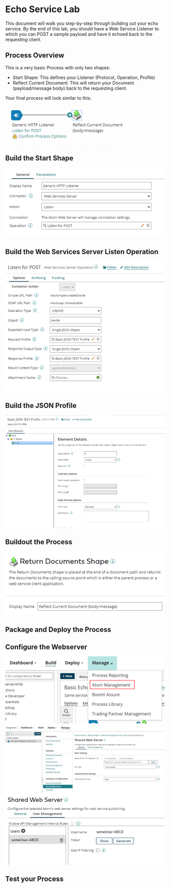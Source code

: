 # Echo Service Lab

This document will walk you step-by-step through building out your echo service. By the end of this lab, you should have a Web Service Listener to which you can POST a sample payload and have it echoed back to the requesting client.

## Process Overview

This is a very basic Process with only two shapes:

- Start Shape: This defines your Listener (Protocol, Operation, Profile)
- Reflect Current Document: This will return your Document (payload/message body) back to the requesting client.

Your final process will look similar to this:

![Process Overview](../res/processOverview.png "Process Overview")

## Build the Start Shape

![Start Shape](../res/startShape.png "Start Shape")

## Build the Web Services Server Listen Operation

![Connector Operation](../res/connectorOperation.png "Connector Operation")

## Build the JSON Profile

![JSON Profile](../res/jsonProfile.png "JSON Profile")

## Buildout the Process

![End Shape](../res/endShape.png "End Shape")

## Package and Deploy the Process

## Configure the Webserver

![Atom Management](../res/atomManagement.png "Atom Management")
![Web Server Setup](../res/webServerSetup.png "Web Server Setup")
![Web Server Auth](../res/webServerAuth.png "Web Server Auth")

## Test your Process

